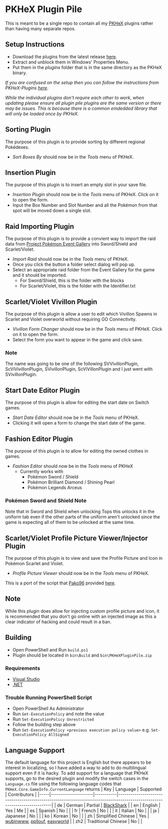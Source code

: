 # PKHeX Plugin Pile
This is meant to be a single repo to contain all my [PKHeX](https://github.com/kwsch/PKHeX) plugins rather than having many separate repos.

## Setup Instructions
- Download the plugins from the latest release [here](https://github.com/foohyfooh/PKHeXPluginPile/releases/latest).
- Extract and unblock them in Windows' Properties Menu.
- Put them in the *plugins* folder that is in the same directory as the PKHeX binary.

*If you are confused on the setup then you can follow the instructions from PKHeX-Plugins [here](https://github.com/architdate/PKHeX-Plugins/wiki/Installing-PKHeX-Plugins).*

*While the individual plugins don't require each other to work, when updating please ensure all plugin pile plugins are the same version or there may be issues. This is because there is a common emdedded library that will only be loaded once by PKHeX.*

## Sorting Plugin
The purpose of this plugin is to provide sorting by different regional Pokédexes.
- *Sort Boxes By* should now be in the *Tools* menu of PKHeX.

## Insertion Plugin
The purpose of this plugin is to insert an empty slot in your save file.
- *Insertion Plugin* should now be in the *Tools* menu of PKHeX. Click on it to open the form.
- Input the Box Number and Slot Number and all the Pokémon from that spot will be moved down a single slot.

## Raid Importing Plugin
The purpose of this plugin is to provide a convient way to import the raid data from [Project Pokémon Event Gallery](https://github.com/projectpokemon/EventsGallery) into Sword/Shield and Scarlet/Violet.
- *Import Raid* should now be in the *Tools* menu of PKHeX.
- Once you click the button a folder select dialog will pop up.
- Select an appropriate raid folder from the Event Gallery for the game and it should be imported.
  - For Sword/Shield, this is the folder with the blocks
  - For Scarlet/Violet, this is the folder with the Identifier.txt

## Scarlet/Violet Vivillon Plugin
The purpose of this plugin is allow a user to edit which Vivillon Spawns in Scarlet and Violet overworld without requiring GO Connectivity.
- *Vivillon Form Changer* should now be in the *Tools* menu of PKHeX. Click on it to open the form.
- Select the form you want to appear in the game and click save.

### Note
The name was going to be one of the following SVVivillonPlugin, ScViVivillonPlugin, SVivillonPlugin, ScViVillonPlugin and I just went with SVivillonPlugin.

## Start Date Editor Plugin
The purpose of this plugin is allow for editing the start date on Switch games.
- *Start Date Editor* should now be in the *Tools* menu of PKHeX.
- Clicking it will open a form to change the start date of the game.

## Fashion Editor Plugin
The purpose of this plugin is to allow for editing the owned clothes in games. <br>
- *Fashion Editor* should now be in the *Tools* menu of PKHeX
  - Currently works with
    - Pokémon Sword / Shield
    - Pokémon Brilliant Diamond / Shining  Pearl
    - Pokémon Legends Arceus

### Pokémon Sword and Shield Note
Note that in Sword and Shield when unlocking Tops this unlocks it in the uniform tab even if the other parts of the uniform aren't unlocked since the game is expecting all of them to be unlocked at the same time.

## Scarlet/Violet Profile Picture Viewer/Injector Plugin
The purpose of this plugin is to view and save the Profile Picture and Icon in Pokémon Scarlet and Violet.
- *Profile Picture Viewer* should now be in the *Tools* menu of PKHeX.

This is a port of the script that [Pako96](https://projectpokemon.org/home/profile/129441-pako96/) provided [here](https://projectpokemon.org/home/forums/topic/63327-scarletviolet-trainer-pictureicon-visualizer/).

## Note
While this plugin does allow for injecting custom profile picture and icon, it is recommended that you don't go online with an injected image as this a clear indicator of hacking and could result in a ban.

## Building
- Open PowerShell and Run `build.ps1`
- Plugin should be located in `bin\Build` and `bin\PKHeXPluginPile.zip`

### Requirements
- [Visual Studio](https://visualstudio.microsoft.com/)
- [.NET](https://dotnet.microsoft.com/)

### Trouble Running PowerShell Script
- Open PowerShell As Administrator
- Run `Get-ExecutionPolicy` and note the value
- Run `Set-ExecutionPolicy Unrestricted`
- Follow the building step above
- Run `Set-ExecutionPolicy <previous execution policy value>` e.g. `Set-ExecutionPolicy AllSigned`

## Language Support
The default language for this project is English but there appears to be interest in localizing, so I have added a way to add to do multilingual support even if it is hacky. To add support for a language that PKHeX supports, go to the desired plugin and modify the switch cases in the `Language.cs` file using the following language codes that `PKHeX.Core.GameInfo.CurrentLanguage` returns
| Key | Language            | Supported | Contributors                                                                                                              |
|-----|---------------------|-----------|---------------------------------------------------------------------------------------------------------------------------|
| de  | German              | Partial   | [BlackShark](https://github.com/Bl4ckSh4rk)                                                                               |
| en  | English             | Yes       | Me                                                                                                                        |
| es  | Spanish             | No        |                                                                                                                           |
| fr  | French              | No        |                                                                                                                           |
| it  | Italian             | No        |                                                                                                                           |
| ja  | Japanese            | No        |                                                                                                                           |
| ko  | Korean              | No        |                                                                                                                           |
| zh  | Simplified Chinese  | Yes       | [wubinwww](https://github.com/wubinwww), [ppllouf](https://github.com/ppllouf), [easyworld](https://github.com/easyworld) |
| zh2 | Traditional Chinese | No        |                                                                                                                           |
